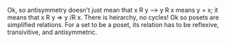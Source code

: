 Ok, so antisymmetry doesn't just mean that x R y --> y R x means y = x; it means that x R y => y /R x. There is heirarchy, no cycles! Ok so posets are simplified relations. For a set to be a poset, its relation has to be reflexive, transivitive, and antisymmetric. 
